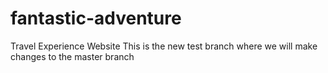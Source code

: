 # fantastic-adventure
Travel Experience Website
This is the new test branch where we will make changes to the master branch
